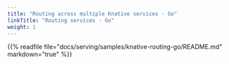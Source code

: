 ```yaml
---
title: "Routing across multiple Knative services - Go"
linkTitle: "Routing services - Go"
weight: 1
---
```


{{% readfile file="docs/serving/samples/knative-routing-go/README.md" markdown="true" %}}
